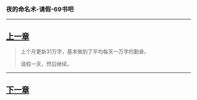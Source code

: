 ### 夜的命名术-请假-69书吧

--------
[上一章](./ac532e5e9e0b49ea249686fb5c436160.md)
--------


>
>
>
>上个月更新31万字，基本做到了平均每天一万字的勤奋。
>
>请假一天，然后继续。
>
>

--------
[下一章](./2d832f46122abab6a0e15d6f2c677339.md)
--------
